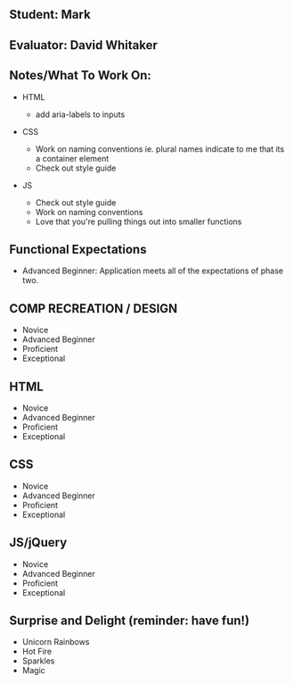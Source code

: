 ## Student: Mark
## Evaluator: David Whitaker
## Notes/What To Work On:

* HTML
  * add aria-labels to inputs

* CSS
  * Work on naming conventions ie. plural names indicate to me that its a container element
  * Check out style guide

* JS
  * Check out style guide
  * Work on naming conventions
  * Love that you're pulling things out into smaller functions

## Functional Expectations

* Advanced Beginner: Application meets all of the expectations of phase two.  

## COMP RECREATION / DESIGN

* Novice  
* Advanced Beginner  
* Proficient  
* Exceptional  


## HTML

* Novice  
* Advanced Beginner  
* Proficient  
* Exceptional  


## CSS

* Novice  
* Advanced Beginner  
* Proficient  
* Exceptional  


## JS/jQuery

* Novice  
* Advanced Beginner  
* Proficient  
* Exceptional  


## Surprise and Delight (reminder: have fun!)

* Unicorn Rainbows  
* Hot Fire  
* Sparkles  
* Magic
